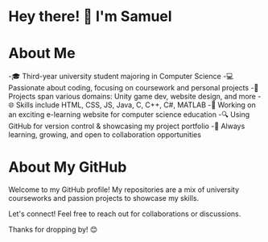 # Hey there! 👋 I'm Samuel
# About Me
-🎓 Third-year university student majoring in Computer Science
-💻 Passionate about coding, focusing on coursework and personal projects
-🚀 Projects span various domains: Unity game dev, website design, and more
-🌐 Skills include HTML, CSS, JS, Java, C, C++, C#, MATLAB
-🎯 Working on an exciting e-learning website for computer science education
-🔍 Using GitHub for version control & showcasing my project portfolio
-🌱 Always learning, growing, and open to collaboration opportunities

# About My GitHub
Welcome to my GitHub profile! My repositories are a mix of university courseworks and passion projects to showcase my skills.

Let's connect! Feel free to reach out for collaborations or discussions.

Thanks for dropping by! 😊
